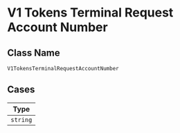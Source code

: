 
# V1 Tokens Terminal Request Account Number

## Class Name

`V1TokensTerminalRequestAccountNumber`

## Cases

| Type |
|  --- |
| `string` |


